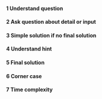 #### 1 Understand question

#### 2 Ask question about detail or input

#### 3 Simple solution if no final solution

#### 4 Understand hint

#### 5 Final solution 

#### 6 Corner case

#### 7 Time complexity 